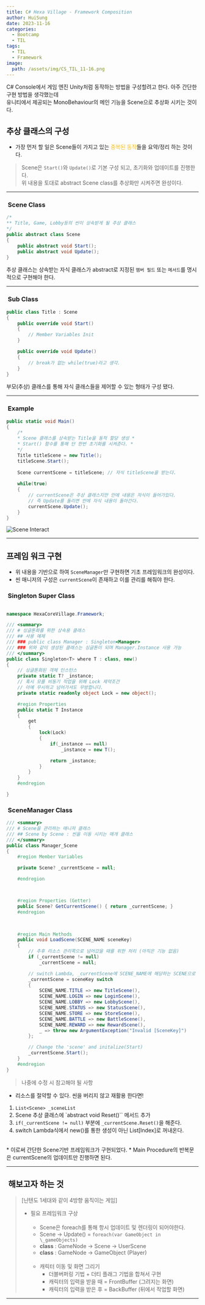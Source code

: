 ```yaml
---
title: C# Hexa Village - Framework Composition
author: HuiSung
date: 2023-11-16
categories:
  - Bootcamp
  - TIL
tags:
  - TIL
  - Framework
image:
  path: /assets/img/CS_TIL_11-16.png
---
```


C# Console에서 게임 엔진 Unity처럼 동작하는 방법을 구성할려고 한다. 아주 간단한 구현 방법을 생각했는데<br>
유니티에서 제공되는 MonoBehaviour의 메인 기능을 Scene으로 추상화 시키는 것이다.

## 추상 클래스의 구성

* 가장 먼저 할 일은 Scene들이 가지고 있는 <span style="color:#ffc000">중복된 동작</span>들을 요약/정리 하는 것이다.

> Scene은 `Start()`와 `Update()`로 기본 구성 되고, 초기화와 업데이트를 진행한다.<br>
> 위 내용을 토대로 abstract Scene class를 추상화만 시켜주면 완성이다. <br>

***

### <mark style="background: #FFB8EBA6;"></mark> &nbsp;Scene Class

```cs
/*
** Title, Game, Lobby등의 씬이 상속받게 될 추상 클래스
*/
public abstract class Scene
{
	public abstract void Start();
	public abstract void Update();
}
```

추상 클래스는 상속받는 자식 클래스가 abstract로 지정된 `멤버 필드` 또는 `메서드`를 명시적으로 구현해야 한다.

***
### <mark style="background: #FFB8EBA6;"></mark> &nbsp;Sub Class

```cs
public class Title : Scene
{
	public override void Start()
	{
		// Member Variables Init
	}

	public override void Update()
	{
		// break가 없는 while(true)라고 생각.
	}
}
```

부모(추상) 클래스를 통해 자식 클래스들을 제어할 수 있는 형태가 구성 됐다.

---
### <mark style="background: #BBFABBA6;"></mark> &nbsp;Example
```cs
public static void Main()
{
	/*
	* Scene 클래스를 상속받는 Title을 동적 할당 생성 *
	* Start() 함수를 통해 단 한번 초기화를 시켜준다. *
	*/
	Title titleScene = new Title();
	titleScene.Start();
	
	Scene currentScene = titleScene; // 자식 titleScene을 받는다.
	
	while(true)
	{
		// currentScene은 추상 클래스지만 안에 내용은 자식이 들어가있다.
		// 즉 Update를 돌리면 안에 자식 내용이 돌아간다.
		currentScene.Update();
	}
}
```

![Scene Interact](https://github.com/iamdeveloperz/iamdeveloperz.github.io/assets/59020441/646379a5-3704-441a-ab38-a4fa9834d37d)  

***

## 프레임 워크 구현

* 위 내용을 기반으로 하여 `SceneManager`만 구현하면 기초 프레임워크의 완성이다.
* 씬 매니저의 구성은 `currentScene`이 존재하고 이를 관리를 해줘야 한다.

### <mark style="background: #FFB8EBA6;"></mark> &nbsp;Singleton Super Class

```cs

namespace HexaCoreVillage.Framework;

/// <summary>
/// # 싱글톤화를 위한 상속용 클래스
/// ## 사용 예제
/// ### public class Manager : Singleton<Manager>
/// ### 위와 같이 생성된 클래스는 싱글톤이 되며 Manager.Instance 사용 가능
/// </summary>
public class Singleton<T> where T : class, new()
{
    // 싱글톤화된 객체 인스턴스
    private static T? _instance;
    // 혹시 모를 비동기 작업을 위해 Lock 제약조건
    // 아예 무시하고 넘어가셔도 무방합니다.
    private static readonly object Lock = new object();

    #region Properties
    public static T Instance
    {
        get
        {
            lock(Lock)
            {
                if(_instance == null)
                    _instance = new T();

                return _instance;
            }
        }
    }
    #endregion

}
```

### <mark style="background: #FFB8EBA6;"></mark> &nbsp;SceneManager Class

```cs
/// <summary>
/// # Scene을 관리하는 매니저 클래스
/// ## Scene by Scene : 씬을 이동 시키는 매개 클래스
/// </summary>
public class Manager_Scene
{
    #region Member Variables

    private Scene? _currentScene = null;

    #endregion



    #region Properties (Getter)
    public Scene? GetCurrentScene() { return _currentScene; }
    #endregion

    

    #region Main Methods
    public void LoadScene(SCENE_NAME sceneKey)
    {
        // 추후 리소스 관리쪽으로 넘어갔을 때를 위한 처리 (아직은 기능 없음)
        if (_currentScene != null)
            _currentScene = null;

        // switch Lambda, _currentScene에 SCENE_NAME에 해당하는 SCENE으로 동적 할당
        _currentScene = sceneKey switch
        {
            SCENE_NAME.TITLE => new TitleScene(),
            SCENE_NAME.LOGIN => new LoginScene(),
            SCENE_NAME.LOBBY => new LobbyScene(),
            SCENE_NAME.STATUS => new StatusScene(),
            SCENE_NAME.STORE => new StoreScene(),
            SCENE_NAME.BATTLE => new BattleScene(),
            SCENE_NAME.REWARD => new RewardScene(),
            _ => throw new ArgumentException("Invalid [SceneKey]")
        };

        // Change the 'scene' and initalize(Start)
        _currentScene.Start();
    }
    #endregion
}

```

> 나중에 수정 시 참고해야 될 사항

* 리소스를 절약할 수 있다. 씬을 버리지 않고 재활용 한다면!
1. `List<Scene> _sceneList`
2. Scene 추상 클래스에 `abstract void Reset()`` 메서드 추가
3. `if(_currentScene != null)` 부분에 `_currentScene.Reset()`을 해준다.
4. switch Lambda식에서 new()를 통한 생성이 아닌 List[Index]로 꺼내온다.
<br>
* 이로써 간단한 Scene기반 프레임워크가 구현되었다.
* Main Procedure의 반복문은 currentScene의 업데이트만 진행하면 된다.

---
## <mark style="background: #ADCCFFA6;"></mark>&nbsp;해보고자 하는 것

> [닌텐도 1세대와 같이 4방향 움직이는 게임]
> - 필요 프레임워크 구상<br><br>
> 	+ Scene은 foreach를 통해 항시 업데이트 및 렌더링이 되어야한다.
> 	+ Scene → Update() = `foreach(var GameObject in \_gameObjects)`
> 	+ **class** : GameNode → Scene → UserScene
> 	+ **class** : GameNode → GameObject (Player)<br><br>
> 	+ 캐릭터 이동 및 화면 그리기
> 		+ 더블버퍼링 기법 + 더티 플래그 기법을 합쳐서 구현
> 		+ 캐릭터의 입력을 받을 때 = FrontBuffer (그려지는 화면)
> 		+ 캐릭터의 입력을 받은 후 = BackBuffer (뒤에서 작업할 화면)

***